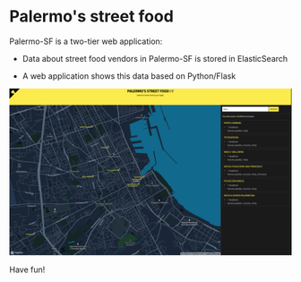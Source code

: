 Palermo's street food
===========

Palermo-SF is a two-tier web application:

- Data about street food vendors in Palermo-SF is stored in ElasticSearch

- A web application shows this data based on Python/Flask

![img](shot.png)

Have fun!
